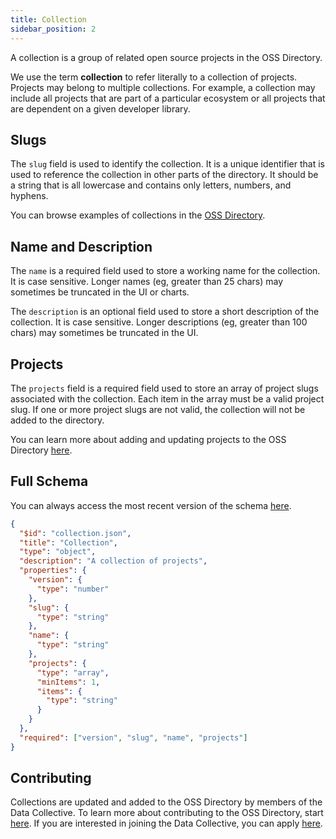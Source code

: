 ```yaml
---
title: Collection
sidebar_position: 2
---
```


A collection is a group of related open source projects in the OSS Directory.

We use the term **collection** to refer literally to a collection of projects. Projects may belong to multiple collections. For example, a collection may include all projects that are part of a particular ecosystem or all projects that are dependent on a given developer library.

## Slugs

The `slug` field is used to identify the collection. It is a unique identifier that is used to reference the collection in other parts of the directory. It should be a string that is all lowercase and contains only letters, numbers, and hyphens.

You can browse examples of collections in the [OSS Directory](https://github.com/opensource-observer/oss-directory/tree/main/data/collections).

## Name and Description

The `name` is a required field used to store a working name for the collection. It is case sensitive. Longer names (eg, greater than 25 chars) may sometimes be truncated in the UI or charts.

The `description` is an optional field used to store a short description of the collection. It is case sensitive. Longer descriptions (eg, greater than 100 chars) may sometimes be truncated in the UI.

## Projects

The `projects` field is a required field used to store an array of project slugs associated with the collection. Each item in the array must be a valid project slug. If one or more project slugs are not valid, the collection will not be added to the directory.

You can learn more about adding and updating projects to the OSS Directory [here](./project).

## Full Schema

You can always access the most recent version of the schema [here](https://github.com/opensource-observer/oss-directory/blob/main/src/resources/schema/collection.json).

```json
{
  "$id": "collection.json",
  "title": "Collection",
  "type": "object",
  "description": "A collection of projects",
  "properties": {
    "version": {
      "type": "number"
    },
    "slug": {
      "type": "string"
    },
    "name": {
      "type": "string"
    },
    "projects": {
      "type": "array",
      "minItems": 1,
      "items": {
        "type": "string"
      }
    }
  },
  "required": ["version", "slug", "name", "projects"]
}
```

## Contributing

Collections are updated and added to the OSS Directory by members of the Data Collective. To learn more about contributing to the OSS Directory, start [here](../../contribute/intro). If you are interested in joining the Data Collective, you can apply [here](https://www.kariba.network/).
